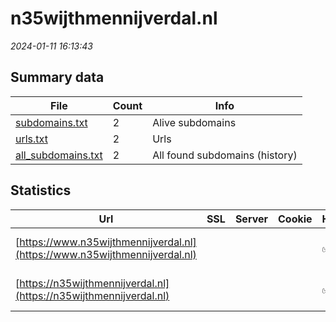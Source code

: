 # n35wijthmennijverdal.nl
*2024-01-11 16:13:43*
## Summary data
| File       | Count | Info |
|------------|-------|------|
|[subdomains.txt](/data/n35wijthmennijverdal.nl/subdomains.txt)|2|Alive subdomains|
|[urls.txt](/data/n35wijthmennijverdal.nl/urls.txt)|2|Urls|
|[all_subdomains.txt](/data/n35wijthmennijverdal.nl/all_subdomains.txt)|2|All found subdomains (history)|
## Statistics
| Url | SSL | Server | Cookie | HSTS | CSP | XFO | XXP | RP | Tech |Title |
|------------|-------|------|------|------|------|------|------|------|------|------|
|[https://www.n35wijthmennijverdal.nl](https://www.n35wijthmennijverdal.nl)| || |:white_check_mark: | | :white_check_mark: | :white_check_mark: | :white_check_mark: |HSTS Microsoft ASP.NET|Object moved|
|[https://n35wijthmennijverdal.nl](https://n35wijthmennijverdal.nl)| || |:white_check_mark: | | :white_check_mark: | :white_check_mark: | :white_check_mark: |HSTS Microsoft ASP.NET|Object moved|